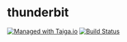 # thunderbit

[![Managed with Taiga.io](https://taiga.io/media/support/attachments/article-22/banner-gh.png)](https://tree.taiga.io/project/greenled-thunderbit-1/ "Managed with Taiga.io") [![Build Status](https://travis-ci.org/thunderbit/thunderbit.svg?branch=master)](https://travis-ci.org/thunderbit/thunderbit)
